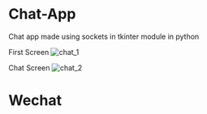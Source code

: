 # Chat-App
Chat app made using sockets in tkinter module in python

First Screen
![chat_1](https://user-images.githubusercontent.com/84488726/120884952-d5da7f00-c603-11eb-88de-b9a8b8448635.png)

Chat Screen
![chat_2](https://user-images.githubusercontent.com/84488726/120884960-e4c13180-c603-11eb-9fb6-343055e7d637.png)

# Wechat
